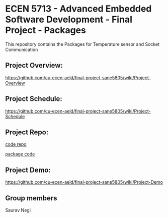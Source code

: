 # ECEN 5713 - Advanced Embedded Software Development - Final Project - Packages
This repository contains the Packages for Temperature sensor and Socket Communication

## Project Overview:
https://github.com/cu-ecen-aeld/final-project-sane5805/wiki/Project-Overview

## Project Schedule:
https://github.com/cu-ecen-aeld/final-project-sane5805/wiki/Project-Schedule

## Project Repo:
[code repo](https://github.com/sane5805/aesd_final_proj_code)

[package code](https://github.com/sane5805/final-project-aesd-utils)

## Project Demo:
https://github.com/cu-ecen-aeld/final-project-sane5805/wiki/Project-Demo

## Group members
Saurav Negi 
